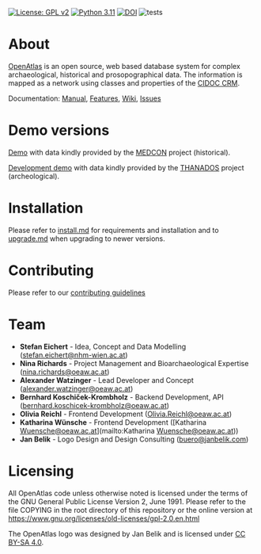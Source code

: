 [![License: GPL v2](https://img.shields.io/badge/License-GPL_v2-blue.svg)](https://www.gnu.org/licenses/old-licenses/gpl-2.0.en.html)
[![Python 3.11](https://img.shields.io/badge/python-3.11-blue.svg)](https://www.python.org/downloads/release/python-3110/)
[![DOI](https://zenodo.org/badge/DOI/10.5281/zenodo.7605689.svg)](https://doi.org/10.5281/zenodo.7605689)
![tests](https://github.com/craws/OpenAtlas/actions/workflows/starter.yaml/badge.svg)

# About

[OpenAtlas](https://openatlas.eu) is an open source, web based database system
for complex archaeological, historical and prosopographical data. The
information is mapped as a network using classes and properties of the
[CIDOC CRM](https://www.cidoc-crm.org).

Documentation:
[Manual](https://manual.openatlas.eu),
[Features](https://manual.openatlas.eu/features.html),
[Wiki](https://redmine.openatlas.eu/projects/uni/wiki),
[Issues](https://redmine.openatlas.eu/projects/uni/issues)

# Demo versions

[Demo](https://demo.openatlas.eu) with data kindly provided by the
[MEDCON](https://oeaw.academia.edu/MappingMedievalConflict) project (historical).

[Development demo](https://demo-dev.openatlas.eu) with data kindly provided by
the [THANADOS](https://thanados.net/) project (archeological).

# Installation

Please refer to [install.md](install.md) for requirements and installation and
to [upgrade.md](install/upgrade/upgrade.md) when upgrading to newer
versions.

# Contributing

Please refer to our [contributing guidelines](CONTRIBUTING.md)

# Team

- **Stefan Eichert** - Idea, Concept and Data Modelling
([stefan.eichert@nhm-wien.ac.at](mailto:stefan.eichert@nhm-wien.ac.at))
- **Nina Richards** - Project Management and Bioarchaeological Expertise
([nina.richards@oeaw.ac.at](mailto:nina.richards@oeaw.ac.at))
- **Alexander Watzinger** - Lead Developer and Concept
([alexander.watzinger@oeaw.ac.at](mailto:alexander.watzinger@oeaw.ac.at))
- **Bernhard Koschiček-Krombholz** - Backend Development, API
([bernhard.koschicek-krombholz@oeaw.ac.at](mailto:bernhard.koschicek-krombholz@oeaw.ac.at))
- **Olivia Reichl** - Frontend Development
([Olivia.Reichl@oeaw.ac.at](mailto:Olivia.Reichl@oeaw.ac.at))
- **Katharina Wünsche** - Frontend Development
([Katharina Wuensche@oeaw.ac.at](mailto:Katharina Wuensche@oeaw.ac.at))
- **Jan Belik** - Logo Design and Design Consulting
([buero@janbelik.com](mailto:buero@janbelik.com))

# Licensing

All OpenAtlas code unless otherwise noted is licensed under the terms of the
GNU General Public License Version 2, June 1991. Please refer to the file
COPYING in the root directory of this repository or the online version at
<https://www.gnu.org/licenses/old-licenses/gpl-2.0.en.html>

The OpenAtlas logo was designed by Jan Belik and is licensed under
[CC BY-SA 4.0](https://creativecommons.org/licenses/by-sa/4.0/).
